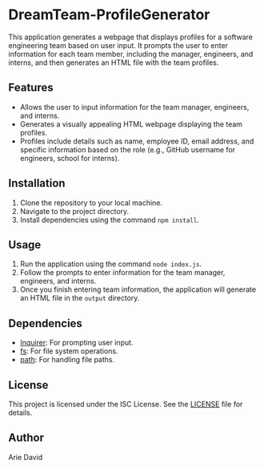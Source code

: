 # DreamTeam-ProfileGenerator

This application generates a webpage that displays profiles for a software engineering team based on user input. It prompts the user to enter information for each team member, including the manager, engineers, and interns, and then generates an HTML file with the team profiles.

## Features

- Allows the user to input information for the team manager, engineers, and interns.
- Generates a visually appealing HTML webpage displaying the team profiles.
- Profiles include details such as name, employee ID, email address, and specific information based on the role (e.g., GitHub username for engineers, school for interns).

## Installation

1. Clone the repository to your local machine.
2. Navigate to the project directory.
3. Install dependencies using the command `npm install`.

## Usage

1. Run the application using the command `node index.js`.
2. Follow the prompts to enter information for the team manager, engineers, and interns.
3. Once you finish entering team information, the application will generate an HTML file in the `output` directory.

## Dependencies

- [Inquirer](https://www.npmjs.com/package/inquirer): For prompting user input.
- [fs](https://nodejs.org/api/fs.html): For file system operations.
- [path](https://nodejs.org/api/path.html): For handling file paths.

## License

This project is licensed under the ISC License. See the [LICENSE](LICENSE) file for details.

## Author

Arie David

